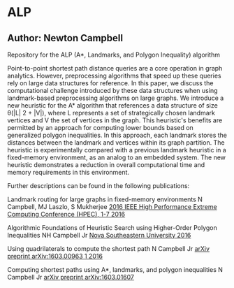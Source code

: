 # ALP
## Author: Newton Campbell
Repository for the ALP (A*, Landmarks, and Polygon Inequality) algorithm 

Point-to-point shortest path distance queries are a core operation in graph analytics. However, preprocessing algorithms that speed up these queries rely on large data structures for reference. In this paper, we discuss the computational challenge introduced by these data structures when using landmark-based preprocessing algorithms on large graphs. We introduce a new heuristic for the A* algorithm that references a data structure of size θ(|L| 2 + |V|), where L represents a set of strategically chosen landmark vertices and V the set of vertices in the graph. This heuristic's benefits are permitted by an approach for computing lower bounds based on generalized polygon inequalities. In this approach, each landmark stores the distances between the landmark and vertices within its graph partition. The heuristic is experimentally compared with a previous landmark heuristic in a fixed-memory environment, as an analog to an embedded system. The new heuristic demonstrates a reduction in overall computational time and memory requirements in this environment.

Further descriptions can be found in the following publications:

Landmark routing for large graphs in fixed-memory environments
N Campbell, MJ Laszlo, S Mukherjee
[2016 IEEE High Performance Extreme Computing Conference (HPEC), 1-7		2016](https://ieeexplore.ieee.org/abstract/document/7761581/)

Algorithmic Foundations of Heuristic Search using Higher-Order Polygon Inequalities
NH Campbell Jr
[Nova Southeastern University		2016](https://nsuworks.nova.edu/cgi/viewcontent.cgi?article=1372&context=gscis_etd&httpsredir=1&referer=/)

Using quadrilaterals to compute the shortest path
N Campbell Jr
[arXiv preprint arXiv:1603.00963	1	2016](https://arxiv.org/abs/1603.00963)

Computing shortest paths using A*, landmarks, and polygon inequalities
N Campbell Jr
[arXiv preprint arXiv:1603.01607](https://arxiv.org/abs/1603.01607)
